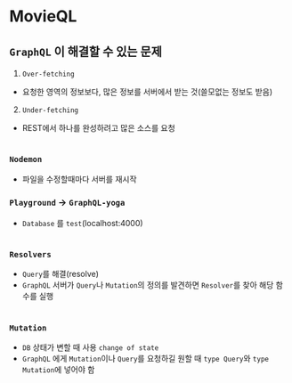 # MovieQL

## `GraphQL` 이 해결할 수 있는 문제
1. `Over-fetching`  
- 요청한 영역의 정보보다, 많은 정보를 서버에서 받는 것(쓸모없는 정보도 받음)

2. `Under-fetching`  
- REST에서 하나를 완성하려고 많은 소스를 요청

# 
### `Nodemon`
- 파일을 수정할때마다 서버를 재시작

### `Playground` -> `GraphQL-yoga` 
- `Database` 를 `test`(localhost:4000)
#

### `Resolvers`
- `Query`를 해결(resolve)
- `GraphQL` 서버가 `Query`나 `Mutation`의 정의를 발견하면 `Resolver`를 찾아 해당 함수를 실행
#
### `Mutation` 
- `DB` 상태가 변할 때 사용 `change of state`
- `GraphQL` 에게 `Mutation`이나 `Query`를 요청하길 원할 때 `type Query`와 `type Mutation`에 넣어야 함

